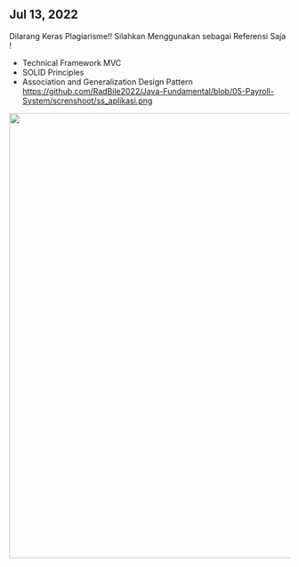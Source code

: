 ## Jul 13, 2022

Dilarang Keras Plagiarisme!! Silahkan Menggunakan sebagai Referensi Saja !

- Technical Framework MVC
- SOLID Principles
- Association and Generalization Design Pattern
https://github.com/RadBile2022/Java-Fundamental/blob/05-Payroll-System/screnshoot/ss_aplikasi.png

<img src="[https://github.com/RadBile2022/Java-Fundamental/blob/05-Payroll-System/screnshoot/ss_aplikasi.png](https://github.com/RadBile2022/Java-Fundamental/blob/05-Payroll-System/screnshoot/ss_aplikasi.png)" width="800" align="left">
